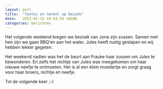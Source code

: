 ```yaml
---
layout: post
title:  "Tantes en nonkel op bezoek"
date:   2023-02-15 19:54:34 +0100
categories: berichten
---
```


Het volgende weekend kregen we bezoek van Jona zijn zussen. Samen met hen zijn we gaan BBQ'en aan het water. Jules heeft rustig geslapen en wij hebben lekker gegeten.

Het weekend nadien was het de beurt aan Frauke haar zussen om Jules te bewonderen. En zelfs het nichtje van Jules was meegekomen om haar nieuwe neefje te ontmoeten. Het is al een klein moedertje en zorgt graag voor haar broers, nichtje en neefje. 


Tot de volgende keer ;-)


